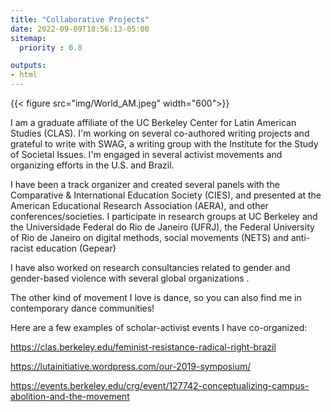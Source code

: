 ```yaml
---
title: "Collaborative Projects"
date: 2022-09-09T18:56:13-05:00
sitemap:
  priority : 0.8

outputs:
- html
---
```


{{< figure src="img/World_AM.jpeg" width="600">}}

I am a graduate affiliate of the UC Berkeley Center for Latin American Studies (CLAS). I'm working on several co-authored writing projects and grateful to write with SWAG, a writing group with the Institute for the Study of Societal Issues.
I'm engaged in several activist movements and organizing efforts in the U.S. and Brazil. 

I have been a track organizer and created several panels with the Comparative & International Education Society (CIES), and presented at the American Educational Research Association (AERA), and other conferences/societies. I participate in research groups at UC Berkeley and the Universidade Federal do Rio de Janeiro (UFRJ), the Federal University of Rio de Janeiro on digital methods, social movements (NETS) and anti-racist education (Gepear)

I have also worked on research consultancies related to gender and gender-based violence with several global organizations .

The other kind of movement I love is dance, so you can also find me in contemporary dance communities!


Here are a few examples of scholar-activist events I have co-organized: 

https://clas.berkeley.edu/feminist-resistance-radical-right-brazil

https://lutainitiative.wordpress.com/our-2019-symposium/

https://events.berkeley.edu/crg/event/127742-conceptualizing-campus-abolition-and-the-movement
